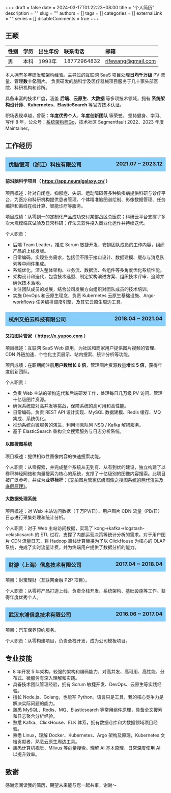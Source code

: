 +++
draft = false
date = 2024-03-17T01:22:23+08:00
title = "个人简历"
description = ""
slug = ""
authors = []
tags = []
categories = []
externalLink = ""
series = []
disableComments = true
+++


## 王颖

| 性别 | 学历 | 出生年份 | 联系电话     | 邮箱             |
|:---- |:---- |:-------- |:------------ |:---------------- |
| 男   | 本科 | 1993年   | 18772964832  | rifewang@gmail.com |

本人拥有多年研发和架构经验。主导过的互联网 SaaS 项目处理**日均千万级** PV 流量、管理**数十亿**图片。
负责研发的脑科学及医疗器械项目服务于几十家头部医院、科研机构和诊所。

具备丰富的技术广度，涵盖 **后端**、**云原生**、**大数据** 等多项技术领域，拥有 **系统架构设计师**、**Kubernetes**、**ElasticSearch** 等官方技术认证。

职场表现卓越，曾获：**年度优秀个人**、**年度创新团队** 等荣誉。
坚持健身、学习、写作 8 年，公众号：[系统架构师Go](https://raw.githubusercontent.com/RifeWang/images/master/qrcode.jpg)，技术社区 Segmentfault 2022、2023 年度 Maintainer。

## 工作经历

<h3 style="background-color: #87CEFA; padding: 10px;">
  优脑银河（浙江）科技有限公司
  <span style="float: right;">2021.07 ~ 2023.12</span>
</h3>

#### 前沿脑科学项目（ https://app.neuralgalaxy.cn/ ）

项目概述：针对自闭症、抑郁症、失语、运动障碍等多种脑疾病提供科研与诊疗平台，为医疗和科研机构提供患者管理、个体精准脑图谱绘制、影像数据管理、任务编排和离线在线计算、智能诊疗等服务。

项目成绩：从零到一的定制化产品成功交付某部战区总医院；科研云平台支撑了多次大规模临床试验及日常科研；疗法云软件投入商业化运作并持续迭代。

个人职责：
- 后端 Team Leader，推进 Scrum 敏捷开发，安排团队成员的工作内容，组织产品的上线发版。
- 日常编码，实现业务需求，包括但不限于接口设计、数据建模、缓存与消息队列等中间件集成。
- 系统优化，深入整体架构、业务流、数据流、各组件等多角度优化系统性能。
- 架构设计和迭代，包含技术选型、制定架构演进方案、组织技术评审、追踪并确保技术落地。
- 关注团队成员的发展，结合公司发展方向组织对团队成员的技术培训。
- 实施 DevOps 和云原生理念，负责 Kubernetes 云原生基础设施、Argo-workflows 任务编排调度引擎，及其它云原生周边工具。

<h3 style="background-color: #87CEFA; padding: 10px;">
  杭州又拍云科技有限公司
  <span style="float: right;">2018.04 ~ 2021.04</span>
</h3>

#### 又拍图片管家（ https://x.yupoo.com ）
项目概述：互联网 SaaS Web 应用，为社区和商家用户提供图片视频的管理、CDN 外链加速、个性化主页展示、站内搜索、统计分析等功能。

项目成绩：在职期间注册**用户数增长 6 倍**，管理图片资源数量**增长 5 倍**，获得年度创新团队。

个人职责：
- 负责 Web 主站的架构迭代和后端研发工作，处理每日几万级 PV 访问、管理十亿级图片资源。
- 确保系统应对高并发等挑战，保障系统的高可用和高性能。
- 日常编码，负责 REST API 设计实现、MySQL 数据建模、Redis 缓存、MQ 集成、系统优化。
- 推动系统向微服务的演进，利用消息队列 NSQ / Kafka 解耦服务。
- 基于 ElasticSearch 重构全文搜索服务与日志分析系统。

#### 以图搜图系统
项目概述：提供相似性图像内容的快速搜索功能。

个人职责：从零探索，并完成整个系统从无到有、从有到优的建设，独立构建了以卷积神经网络和向量搜索为核心的系统，支撑了十亿级别的图像内容搜索。此项目被广泛参考，并成为**业界标杆**：[《又拍图片管家亿级图像之搜图系统的两代演进及底层原理》](https://segmentfault.com/a/1190000022842774)。

#### 大数据处理系统
项目概述：对 Web 主站访问数据（千万PV/日）、用户图片 CDN 流量（PB/日）日志进行采集处理和统计分析。

个人职责：对于 Web 主站访问数据，实现了 kong->kafka->logstash->elasticsarch 的 ETL 过程，支撑了内部运营决策等统计分析的需求。对于用户图片 CDN 流量日志，将 Hadoop 离线计算替换为了以 ClickHouse 为核心的 OLAP 系统，完成了实时流量计费，并为终端用户提供了数据分析的能力。

<h3 style="background-color: #87CEFA; padding: 10px;">
  财游（上海）信息技术有限公司
  <span style="float: right;">2017.04 ~ 2018.04</span>
</h3>

项目：财宝理财（互联网金融 P2P 项目）。

个人职责：从零将产品打造上线，负责全栈开发、系统架构、基础设施等工作。获得年度优秀个人。

<h3 style="background-color: #87CEFA; padding: 10px;">
  武汉东浦信息技术有限公司
  <span style="float: right;">2016.06 ~ 2017.04</span>
</h3>

项目：汽车保养预约服务。

个人职责：从零构建项目，负责全栈开发，成为公司模板项目。

## 专业技能

- 8 年开发 5 年架构，较强的架构和编码能力，对高并发、高可用、高性能、分布式、微服务有深入理解和实践。
- 具备技术团队管理经验，拥有 Scrum 敏捷开发、DevOps、云原生等实践经验。
- 擅长 Node.js、Golang，也能写 Python。语言只是工具，我的核心竞争力是解决实际问题的能力。
- 熟悉 MySQL、Redis、MQ、Elasticsearch 等常用组件原理，具备全文搜索和日志聚合分析经验。
- 熟悉 Kafka、ClickHouse、ELK 体系，拥有数据仓库和大数据领域项目经验。
- 熟悉 Linux，理解 Docker、Kubernetes、Argo 架构及原理，Kubernetes 文档贡献者，熟悉云原生周边工具。
- 熟悉计算机视觉、Milvus 等向量搜索。理解 AI 基本原理，日常深度使用 AI 以提升效率。

## 致谢

感谢您阅读我的简历，期望未来能与您一起共事，谢谢～